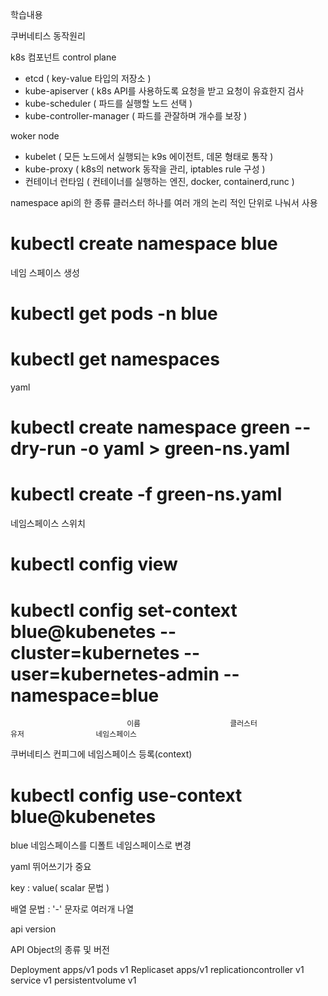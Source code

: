 학습내용


쿠버네티스 동작원리

k8s 컴포넌트
control plane
- etcd ( key-value 타입의 저장소 )
- kube-apiserver ( k8s API를 사용하도록 요청을 받고 요청이 유효한지 검사
- kube-scheduler ( 파드를 실행할 노드 선택 )
- kube-controller-manager ( 파드를 관잘하며 개수를 보장 )

woker node 
- kubelet ( 모든 노드에서 실행되는 k9s 에이전트, 데몬 형태로 통작 )
- kube-proxy ( k8s의 network 동작을 관리, iptables rule 구성 )
- 컨테이너 런타임 ( 컨테이너를 실행하는 엔진, docker, containerd,runc )
   
namespace
api의 한 종류
클러스터 하나를 여러 개의 논리 적인 단위로 나눠서 사용

# kubectl create namespace blue

네임 스페이스 생성

# kubectl get pods -n blue

# kubectl get namespaces

yaml
# kubectl create namespace green --dry-run -o yaml > green-ns.yaml

# kubectl create -f green-ns.yaml

네임스페이스 스위치

# kubectl config view

# kubectl config set-context blue@kubenetes --cluster=kubernetes --user=kubernetes-admin --namespace=blue
                              이름                    클러스터                유저                네임스페이스
쿠버네티스 컨피그에 네임스페이스 등록(context)

# kubectl config use-context blue@kubenetes
blue 네임스페이스를 디폴트 네임스페이스로 변경

yaml
뛰어쓰기가 중요

key : value( scalar 문법 )

배열 문법 : '-' 문자로 여러개 나열

api version

API Object의 종류 및 버전

Deployment	apps/v1
pods		v1
Replicaset	apps/v1
replicationcontroller v1
service		v1
persistentvolume v1

